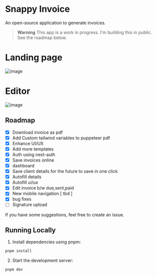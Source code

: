 # Snappy Invoice

An open-source application to generate invoices.

> **Warning**
> This app is a work in progress. I'm building this in public.
> See the roadmap below.

# Landing page

![image](https://github.com/ManishBisht777/quick-invoice/assets/89926834/f5cc486c-a328-4d7a-be50-1ea48b1cbbd2)

# Editor

![image](https://github.com/ManishBisht777/quick-invoice/assets/89926834/0bc49e66-2601-406a-b2a8-4c4ed6bed574)

## Roadmap

- [x] Download invoice as pdf
- [x] Add Custom tailwind variables to puppeteer pdf
- [x] Enhance UI/UX
- [x] Add more templates
- [x] Auth using next-auth
- [x] Save invoices online
- [x] dashboard
- [x] Save client details for the future to save in one click
- [x] Autofill details
- [x] Autofill ui/ux
- [x] Edit invoice b/w due,sent,paid
- [x] New mobile navigation [ tbd ]
- [x] bug fixes
- [ ] Signature upload

If you have some suggestions, feel free to create an issue.

## Running Locally

1. Install dependencies using pnpm:

```sh
pnpm install
```

2. Start the development server:

```sh
pnpm dev
```
